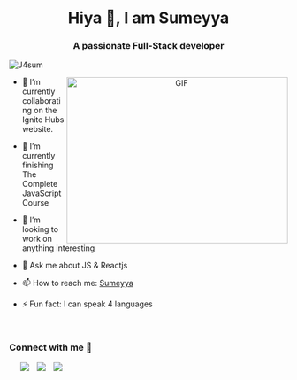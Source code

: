 <h1 align="center">Hiya 👋, I am Sumeyya</a></h1>
<h3 align="center">A passionate Full-Stack developer</h3>

<p align="left"> <img src="https://komarev.com/ghpvc/?username=j4sum" alt="J4sum" /> </p>

<a target="_blank" align="center">
  <img align="right" top="500" height="300" width="400" alt="GIF" src="https://media.giphy.com/media/uB86ZyWQsnFSGYe2sA/giphy.gif">
</a>

- 🔭 I’m currently collaborating on the Ignite Hubs website.

- 🌱 I’m currently finishing The Complete JavaScript Course

- 👯 I’m looking to work on anything interesting

- 💬 Ask me about JS & Reactjs

- 📫 How to reach me: [Sumeyya](mailto:jasumdev@gmail.com?subject=[Email])

- ⚡ Fun fact: I can speak 4 languages

<br/>
<h3 align="left" >Connect with me 🤝 </h3>

<p align="left">

 <div align="left"  class="icons-social" style="margin-left: 10px;">
    <a style="margin-left: 10px;"  target="_blank" href="https://twitter.com/_jasum_">
			<img src="https://user-images.githubusercontent.com/22180351/208762312-9261f93c-fb43-47e2-9ef6-294f0dbb32d4.png"></a>
      <a style="margin-left: 10px;" target="_blank" href="https://www.linkedin.com/in/sumeyya-javaid/">
       <img src="https://user-images.githubusercontent.com/22180351/208762097-681abcdc-df56-41ba-ad03-a9d7d81d8e4c.png"></a>
       <a style="margin-left: 10px;" target="_blank" href="https://github.com/j4sum">
		   <img src="https://user-images.githubusercontent.com/22180351/208761837-6af02b8c-aedb-4610-ae99-b0d773f2c8d1.png"></a>
      </div>

</p>

